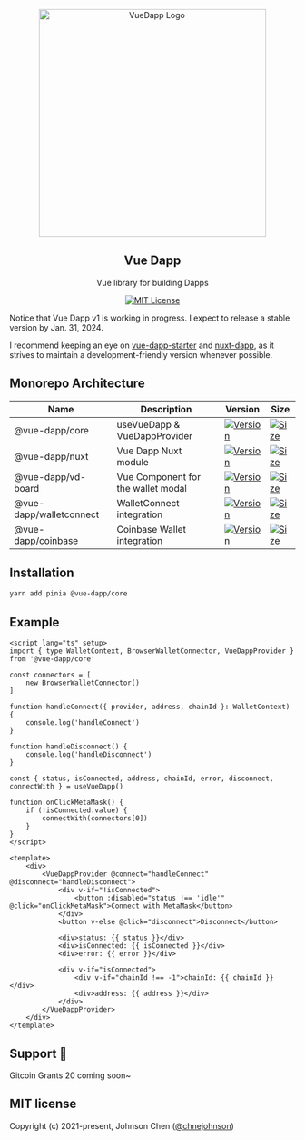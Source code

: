 <p align="center">
   <a href="https://vue-dapp.vercel.app/">
    <img src="https://github.com/vu3th/vue-dapp/blob/main/app/assets/logo.png" alt="VueDapp Logo" style="max-width:100%;" width="400">
  </a>
</p>
<h2 align="center">
  Vue Dapp
</h2>
<p align="center">
  Vue library for building Dapps
</p>

<p align="center">
  <!-- license -->
  <a href="https://github.com/vu3th/vue-dapp">
    <img src="https://img.shields.io/badge/license-MIT-green.svg" alt="MIT License"/>
  </a>
</p>

Notice that Vue Dapp v1 is working in progress. I expect to release a stable version by Jan. 31, 2024.

I recommend keeping an eye on [vue-dapp-starter](https://github.com/vu3th/vue-dapp-starter) and [nuxt-dapp](https://github.com/vu3th/nuxt-dapp), as it strives to maintain a development-friendly version whenever possible.

 
## Monorepo Architecture


| Name                    | Description                        | Version                                                                                                                                        | Size                                                                                                                                                             |
| ----------------------- | ---------------------------------- | ---------------------------------------------------------------------------------------------------------------------------------------------- | ---------------------------------------------------------------------------------------------------------------------------------------------------------------- |
| @vue-dapp/core          | useVueDapp & VueDappProvider       | <a href="https://www.npmjs.com/package/@vue-dapp/core"><img src="https://badgen.net/npm/v/@vue-dapp/core" alt="Version"></a>                   | <a href="https://bundlephobia.com/package/@vue-dapp/core"><img src="https://img.shields.io/bundlephobia/minzip/@vue-dapp/core" alt="Size"></a>                   |
| @vue-dapp/nuxt          | Vue Dapp Nuxt module               | <a href="https://www.npmjs.com/package/@vue-dapp/nuxt"><img src="https://badgen.net/npm/v/@vue-dapp/nuxt" alt="Version"></a>                   | <a href="https://bundlephobia.com/package/@vue-dapp/nuxt"><img src="https://img.shields.io/bundlephobia/minzip/@vue-dapp/nuxt" alt="Size"></a>                   |
| @vue-dapp/vd-board      | Vue Component for the wallet modal | <a href="https://www.npmjs.com/package/@vue-dapp/vd-board"><img src="https://badgen.net/npm/v/@vue-dapp/vd-board" alt="Version"></a>           | <a href="https://bundlephobia.com/package/@vue-dapp/vd-board"><img src="https://img.shields.io/bundlephobia/minzip/@vue-dapp/vd-board" alt="Size"></a>           |
| @vue-dapp/walletconnect | WalletConnect integration          | <a href="https://www.npmjs.com/package/@vue-dapp/walletconnect"><img src="https://badgen.net/npm/v/@vue-dapp/walletconnect" alt="Version"></a> | <a href="https://bundlephobia.com/package/@vue-dapp/walletconnect"><img src="https://img.shields.io/bundlephobia/minzip/@vue-dapp/walletconnect" alt="Size"></a> |
| @vue-dapp/coinbase      | Coinbase Wallet integration        | <a href="https://www.npmjs.com/package/@vue-dapp/coinbase"><img src="https://badgen.net/npm/v/@vue-dapp/coinbase" alt="Version"></a>           | <a href="https://bundlephobia.com/package/@vue-dapp/coinbase"><img src="https://img.shields.io/bundlephobia/minzip/@vue-dapp/coinbase" alt="Size"></a>           |


## Installation

```bash
yarn add pinia @vue-dapp/core
```

## Example

```vue
<script lang="ts" setup>
import { type WalletContext, BrowserWalletConnector, VueDappProvider } from '@vue-dapp/core'

const connectors = [
	new BrowserWalletConnector()
]

function handleConnect({ provider, address, chainId }: WalletContext) {
	console.log('handleConnect')
}

function handleDisconnect() {
	console.log('handleDisconnect')
}

const { status, isConnected, address, chainId, error, disconnect, connectWith } = useVueDapp()

function onClickMetaMask() {
	if (!isConnected.value) {
		connectWith(connectors[0])
	}
}
</script>

<template>
	<div>
		<VueDappProvider @connect="handleConnect" @disconnect="handleDisconnect">
			<div v-if="!isConnected">
				<button :disabled="status !== 'idle'" @click="onClickMetaMask">Connect with MetaMask</button>
			</div>
			<button v-else @click="disconnect">Disconnect</button>

			<div>status: {{ status }}</div>
			<div>isConnected: {{ isConnected }}</div>
			<div>error: {{ error }}</div>

			<div v-if="isConnected">
				<div v-if="chainId !== -1">chainId: {{ chainId }}</div>
				<div>address: {{ address }}</div>
			</div>
		</VueDappProvider>
	</div>
</template>

```

## Support 🙏

Gitcoin Grants 20 coming soon~

## MIT license

Copyright (c) 2021-present, Johnson Chen ([@chnejohnson](https://twitter.com/chnejohnson))
